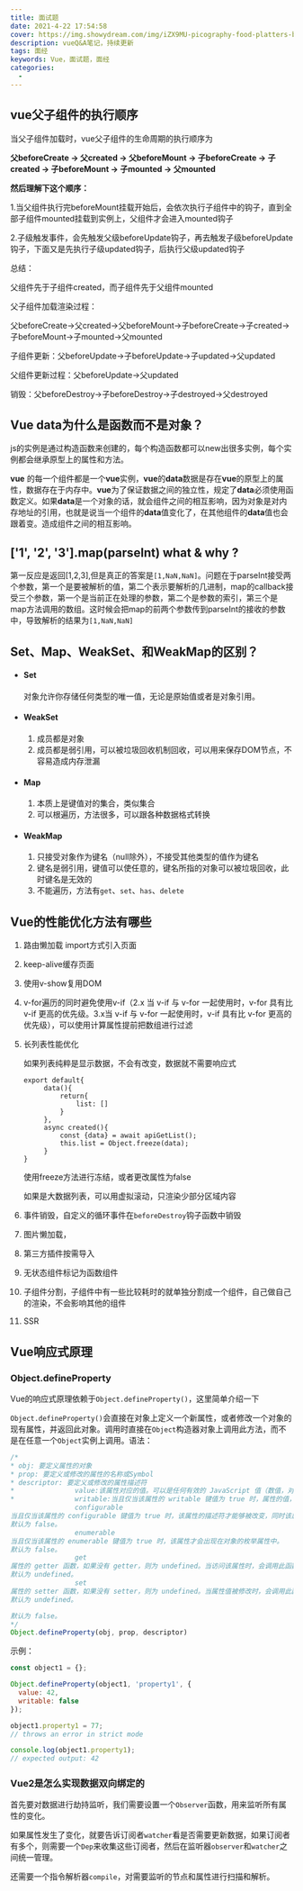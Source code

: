 ```yaml
---
title: 面试题
date: 2021-4-22 17:54:58
cover: https://img.showydream.com/img/iZX9MU-picography-food-platters-beach-restaurant-small-768x512.jpg
description: vueQ&A笔记，持续更新
tags: 面经
keywords: Vue，面试题，面经
categories: 
  - 
---
```




## vue父子组件的执行顺序

当父子组件加载时，vue父子组件的生命周期的执行顺序为

**父beforeCreate -> 父created -> 父beforeMount -> 子beforeCreate -> 子created -> 子beforeMount -> 子mounted -> 父mounted**

**然后理解下这个顺序：**

1.当父组件执行完beforeMount挂载开始后，会依次执行子组件中的钩子，直到全部子组件mounted挂载到实例上，父组件才会进入mounted钩子

2.子级触发事件，会先触发父级beforeUpdate钩子，再去触发子级beforeUpdate钩子，下面又是先执行子级updated钩子，后执行父级updated钩子

总结：

父组件先于子组件created，而子组件先于父组件mounted

父子组件加载渲染过程：

父beforeCreate->父created->父beforeMount->子beforeCreate->子created->子beforeMount->子mounted->父mounted

子组件更新：父beforeUpdate->子beforeUpdate->子updated->父updated

父组件更新过程：父beforeUpdate->父updated

销毁：父beforeDestroy->子beforeDestroy->子destroyed->父destroyed

## Vue data为什么是函数而不是对象？

js的实例是通过构造函数来创建的，每个构造函数都可以new出很多实例，每个实例都会继承原型上的属性和方法。

**vue** 的每一个组件都是一个**vue**实例，**vue**的**data**数据是存在**vue**的原型上的属性，数据存在于内存中。**vue**为了保证数据之间的独立性，规定了**data**必须使用函数定义。如果**data**是一个对象的话，就会组件之间的相互影响，因为对象是对内存地址的引用，也就是说当一个组件的**data**值变化了，在其他组件的**data**值也会跟着变。造成组件之间的相互影响。

## ['1', '2', '3'].map(parseInt) what & why ?

第一反应是返回[1,2,3],但是真正的答案是`[1,NaN,NaN]`。问题在于parseInt接受两个参数，第一个是要被解析的值，第二个表示要解析的几进制，map的callback接受三个参数，第一个是当前正在处理的参数，第二个是参数的索引，第三个是map方法调用的数组。这时候会把map的前两个参数传到parseInt的接收的参数中，导致解析的结果为`[1,NaN,NaN]`

## Set、Map、WeakSet、和WeakMap的区别？

- #### Set

  对象允许你存储任何类型的唯一值，无论是原始值或者是对象引用。

- #### WeakSet

  1. 成员都是对象
  2. 成员都是弱引用，可以被垃圾回收机制回收，可以用来保存DOM节点，不容易造成内存泄漏

- #### Map

  1. 本质上是键值对的集合，类似集合
  2. 可以根遍历，方法很多，可以跟各种数据格式转换

- #### WeakMap

  1. 只接受对象作为键名（null除外），不接受其他类型的值作为键名
  2. 键名是弱引用，键值可以使任意的，键名所指的对象可以被垃圾回收，此时键名是无效的
  3. 不能遍历，方法有`get`、`set`、`has`、`delete`

## Vue的性能优化方法有哪些

1. 路由懒加载 import方式引入页面

2. keep-alive缓存页面

3. 使用v-show复用DOM

4. v-for遍历的同时避免使用v-if（2.x 当 v-if 与 v-for 一起使用时，v-for 具有比 v-if 更高的优先级。3.x当 v-if 与 v-for 一起使用时，v-if 具有比 v-for 更高的优先级），可以使用计算属性提前把数组进行过滤

5. 长列表性能优化

   如果列表纯粹是显示数据，不会有改变，数据就不需要响应式

   ```vue
   export default{
   		data(){
   			return{
   				list: []
   			}
   		},
   		async created(){
   			const {data} = await apiGetList();
   			this.list = Object.freeze(data);
   		}
   }
   ```

   使用freeze方法进行冻结，或者更改属性为false

   如果是大数据列表，可以用虚拟滚动，只渲染少部分区域内容

6. 事件销毁，自定义的循环事件在`beforeDestroy`钩子函数中销毁

7. 图片懒加载，

8. 第三方插件按需导入

9. 无状态组件标记为函数组件

10. 子组件分割，子组件中有一些比较耗时的就单独分割成一个组件，自己做自己的渲染，不会影响其他的组件

11. SSR



## Vue响应式原理

### Object.defineProperty

Vue的响应式原理依赖于`Object.defineProperty()`，这里简单介绍一下

`Object.defineProperty()`会直接在对象上定义一个新属性，或者修改一个对象的现有属性，并返回此对象。调用时直接在`Object`构造器对象上调用此方法，而不是在任意一个`Object`实例上调用。语法：

```javascript
/*
* obj: 要定义属性的对象
* prop: 要定义或修改的属性的名称或Symbol
* descriptor: 要定义或修改的属性描述符 
*				value:该属性对应的值。可以是任何有效的 JavaScript 值（数值，对象，函数等）。默认为 undefined。
*				writable:当且仅当该属性的 writable 键值为 true 时，属性的值，也就是上面的 value，才能被赋值运算符 (en-US)改变。
				configurable
当且仅当该属性的 configurable 键值为 true 时，该属性的描述符才能够被改变，同时该属性也能从对应的对象上被删除。
默认为 false。
				enumerable
当且仅当该属性的 enumerable 键值为 true 时，该属性才会出现在对象的枚举属性中。
默认为 false。
				get
属性的 getter 函数，如果没有 getter，则为 undefined。当访问该属性时，会调用此函数。执行时不传入任何参数，但是会传入 this 对象（由于继承关系，这里的this并不一定是定义该属性的对象）。该函数的返回值会被用作属性的值。
默认为 undefined。
				set
属性的 setter 函数，如果没有 setter，则为 undefined。当属性值被修改时，会调用此函数。该方法接受一个参数（也就是被赋予的新值），会传入赋值时的 this 对象。
默认为 undefined。

默认为 false。
*/
Object.defineProperty(obj, prop, descriptor)
```

示例：

```JavaScript
const object1 = {};

Object.defineProperty(object1, 'property1', {
  value: 42,
  writable: false
});

object1.property1 = 77;
// throws an error in strict mode

console.log(object1.property1);
// expected output: 42
```



### Vue2是怎么实现数据双向绑定的

首先要对数据进行劫持监听，我们需要设置一个`Observer`函数，用来监听所有属性的变化。

如果属性发生了变化，就要告诉订阅者`watcher`看是否需要更新数据，如果订阅者有多个，则需要一个`Dep`来收集这些订阅者，然后在监听器`observer`和`watcher`之间统一管理。

还需要一个指令解析器`compile`，对需要监听的节点和属性进行扫描和解析。

